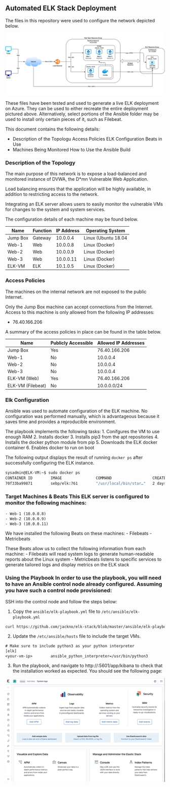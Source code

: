 ## Automated ELK Stack Deployment

The files in this repository were used to configure the network depicted
below.

![Network](images/network.png)

These files have been tested and used to generate a live ELK deployment on
Azure. They can be used to either recreate the entire deployment pictured
above. Alternatively, select portions of the Ansible folder may be used to
install only certain pieces of it, such as Filebeat.

This document contains the following details:
- Description of the Topologu Access Policies ELK Configuration Beats in Use
- Machines Being Monitored How to Use the Ansible Build


### Description of the Topology

The main purpose of this network is to expose a load-balanced and monitored
instance of DVWA, the D*mn Vulnerable Web Application.

Load balancing ensures that the application will be highly available, in
addition to restricting access to the network.

Integrating an ELK server allows users to easily monitor the vulnerable VMs
for changes to the system and system services.

The configuration details of each machine may be found below.

| Name     | Function | IP Address | Operating System |
|----------|----------|------------|------------------|
| Jump Box | Gateway  | 10.0.0.4   | Linux (Ubuntu 18.04|
| Web-1    | Web      | 10.0.0.8   | Linux (Docker)   |
| Web-2    | Web      | 10.0.0.9   | Linux (Docker)   |
| Web-3    | Web      | 10.0.0.11  | Linux (Docker)   |
| ELK-VM   | ELK      | 10.1.0.5   | Linux (Docker)   |

### Access Policies

The machines on the internal network are not exposed to the public Internet.

Only the Jump Box machine can accept connections from the Internet. Access to
this machine is only allowed from the following IP addresses:
- 76.40.166.206

A summary of the access policies in place can be found in the table below.

| Name     | Publicly Accessible | Allowed IP Addresses |
|----------|---------------------|----------------------|
| Jump Box | Yes                 | 76.40.166.206        |
| Web-1    | No                  | 10.0.0.4             |
| Web-2    | No                  | 10.0.0.4             |
| Web-3    | No                  | 10.0.0.4             |
| ELK-VM (Web)| Yes              | 76.40.166.206        |
| ELK-VM (Filebeat)| No          | 10.0.0.0/24        |

### Elk Configuration

Ansible was used to automate configuration of the ELK machine. No
configuration was performed manually, which is advantageous because it saves
time and provides a reproducible environment.

The playbook implements the following tasks:
    1. Conifgures the VM to use enough RAM
    2. Installs docker
    3. Installs pip3 from the apt repositories
    4. Installs the docker python module from pip
    5. Downloads the ELK docker container
    6. Enables docker to run on boot

The following output displays the result of running `docker ps` after
successfully configuring the ELK instance.

```bash
sysadmin@ELK-VM:~$ sudo docker ps
CONTAINER ID        IMAGE               COMMAND                  CREATED             STATUS              PORTS                                                                              NAMES
70f33ba99871        sebp/elk:761        "/usr/local/bin/star…"   2 days ago          Up About a minute   0.0.0.0:5044->5044/tcp, 0.0.0.0:5601->5601/tcp, 0.0.0.0:9200->9200/tcp, 9300/tcp   elk
```

### Target Machines & Beats This ELK server is configured to monitor the following machines:
    - Web-1 (10.0.0.8)
    - Web-2 (10.0.0.9)
    - Web-3 (10.0.0.11)

We have installed the following Beats on these machines:
    - Filebeats
    - Metricbeats

These Beats allow us to collect the following information from each machine:
    - Filebeats will read system logs to generate human-readable reports about
        the Linux system
    - Metricbeats listens to specific services to generate tailored logs and
        display metrics on the ELK stack

### Using the Playbook In order to use the playbook, you will need to have an Ansible control node already configured. Assuming you have such a control node provisioned:

SSH into the control node and follow the steps below:
1. Copy the `ansible/elk-playbook.yml` file to `/etc/ansible/elk-playbook.yml`
```bash
curl https://github.com/jackno/elk-stack/blob/master/ansible/elk-playbook.yml /etc/ansible/elk-playbook.yml
```
2. Update the `/etc/ansible/hosts` file to include the target VMs.
```
# Make sure to include python3 as your python interpreter
[elk]
<your-vm-ip>        ansible_python_interpreter=/usr/bin/python3
```
3. Run the playbook, and navigate to http://<your-vm-ip>:5601/app/kibana to
   check that the installation worked as expected. You should see the
   following page:

![ELK Stack Homepage](images/Day1.png)
